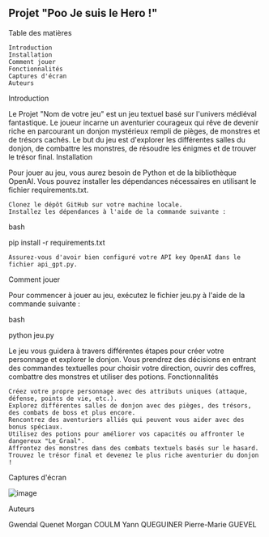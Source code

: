 ## Projet "Poo Je suis le Hero !"

Table des matières

    Introduction
    Installation
    Comment jouer
    Fonctionnalités
    Captures d'écran
    Auteurs

Introduction

Le Projet "Nom de votre jeu" est un jeu textuel basé sur l'univers médiéval fantastique. Le joueur incarne un aventurier courageux qui rêve de devenir riche en parcourant un donjon mystérieux rempli de pièges, de monstres et de trésors cachés. Le but du jeu est d'explorer les différentes salles du donjon, de combattre les monstres, de résoudre les énigmes et de trouver le trésor final.
Installation

Pour jouer au jeu, vous aurez besoin de Python et de la bibliothèque OpenAI. Vous pouvez installer les dépendances nécessaires en utilisant le fichier requirements.txt.

    Clonez le dépôt GitHub sur votre machine locale.
    Installez les dépendances à l'aide de la commande suivante :

bash

pip install -r requirements.txt

    Assurez-vous d'avoir bien configuré votre API key OpenAI dans le fichier api_gpt.py.

Comment jouer

Pour commencer à jouer au jeu, exécutez le fichier jeu.py à l'aide de la commande suivante :

bash

python jeu.py

Le jeu vous guidera à travers différentes étapes pour créer votre personnage et explorer le donjon. Vous prendrez des décisions en entrant des commandes textuelles pour choisir votre direction, ouvrir des coffres, combattre des monstres et utiliser des potions.
Fonctionnalités

    Créez votre propre personnage avec des attributs uniques (attaque, défense, points de vie, etc.).
    Explorez différentes salles de donjon avec des pièges, des trésors, des combats de boss et plus encore.
    Rencontrez des aventuriers alliés qui peuvent vous aider avec des bonus spéciaux.
    Utilisez des potions pour améliorer vos capacités ou affronter le dangereux "Le_Graal".
    Affrontez des monstres dans des combats textuels basés sur le hasard.
    Trouvez le trésor final et devenez le plus riche aventurier du donjon !

Captures d'écran

![image](https://github.com/ggwendall/Poo-I-m-Hero/assets/48108275/1f3b65ff-9148-488d-9425-dfd65eef02a0)


Auteurs

   Gwendal Quenet
   Morgan COULM
   Yann QUEGUINER
   Pierre-Marie GUEVEL

